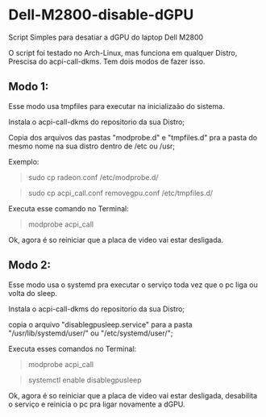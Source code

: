 # Dell-M2800-disable-dGPU
Script Simples para desatiar a dGPU do laptop Dell M2800

O script foi testado no Arch-Linux, mas funciona em qualquer Distro, Prescisa do acpi-call-dkms.
Tem dois modos de fazer isso.

## Modo 1:
Esse modo usa tmpfiles para executar na inicializaão do sistema.

Instala o acpi-call-dkms do repositorio da sua Distro;

Copia dos arquivos das pastas "modprobe.d" e "tmpfiles.d" pra a pasta do mesmo nome na sua distro dentro de /etc ou /usr;

Exemplo:
> sudo cp radeon.conf /etc/modprobe.d/

> sudo cp acpi_call.conf removegpu.conf /etc/tmpfiles.d/

Executa esse comando no Terminal:

> modprobe acpi_call

Ok, agora é so reiniciar que a placa de video vai estar desligada.

## Modo 2:
Esse modo usa o systemd pra executar o serviço toda vez que o pc liga ou volta do sleep.

Instala o acpi-call-dkms do repositorio da sua Distro;

copia o arquivo "disablegpusleep.service" para a pasta "/usr/lib/systemd/user/" ou "/etc/systemd/user/";

Executa esses comandos no Terminal:

> modprobe acpi_call

> systemctl enable disablegpusleep

Ok, agora é so reiniciar que a placa de video vai estar desligada, desabilita o serviço e reinicia o pc pra ligar novamente a dGPU.



